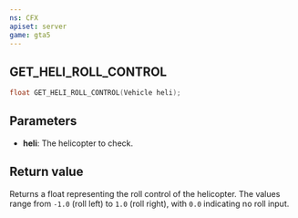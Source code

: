 ```yaml
---
ns: CFX
apiset: server
game: gta5
---
```

## GET_HELI_ROLL_CONTROL

```c
float GET_HELI_ROLL_CONTROL(Vehicle heli);
```

## Parameters
* **heli**: The helicopter to check.

## Return value
Returns a float representing the roll control of the helicopter. The values range from `-1.0` (roll left) to `1.0` (roll right), with `0.0` indicating no roll input.